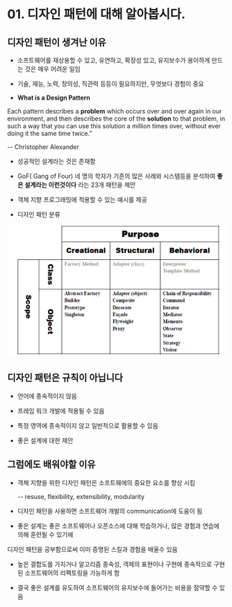 # 01. 디자인 패턴에 대해 알아봅시다.

## 디자인 패턴이 생겨난 이유

- 소프트웨어를 재상용할 수 있고, 유연하고, 확장성 있고, 유지보수가 용이하게 만드는 것은 매우 어려운 일임

- 기술, 재능, 노력, 창의성, 직관력 등등이 필요하지만, 무엇보다 경험이 중요

- **What is a Design Pattern**

 Each pattern describes a **problem** which occurs over and over again in our environment, 
 and then describes the core of the **solution** to that problem, in such a way 
 that you can use this solution a million times over, without ever doing it the same time twice.”
 
 -- Christopher Alexander

- 성공적인 설계라는 것은 존재함

- GoF( Gang of Four) 네 명의 학자가 기존의 많은 사례와 시스템등을 분석하여 **좋은 설계라는 이런것이다** 라는 23개 패턴을 제안

- 객체 지향 프로그래밍에 적용할 수 있는 예시를 제공



- 디자인 패턴 분류

![designpattern](./img/designpattern.png)

## 디자인 패턴은 규칙이 아닙니다

- 언어에 종속적이지 않음

- 프레임 워크 개발에 적용될 수 있음

- 특정 영역에 종속적이지 않고 일반적으로 활용할 수 있음

- 좋은 설계에 대한 제안

## 그럼에도 배워야할 이유

- 객체 지향을 위한 디자인 패턴은 소프트웨에의 중요한 요소를 향상 시킴

  -- resuse, flexibility, extensibility, modularity

- 디자인 패턴을 사용하면 소프트웨어 개발의 communication에 도움이 됨

- 좋은 설계는 좋은 소프트웨어나 오픈소스에 대해 학습하거나, 많은 경험과 연습에 의해 훈련될 수 있기에 

 디자인 패턴을 공부함으로써 이미 증명된 스킬과 경험을 배울수 있음

- 높은 결합도를 가지거나 알고리즘 종속성, 객체의 표현이나 구현에 종속적으로 구현된 소프트웨어의 리펙토링을 가능하게 함

- 결국 좋은 설계를 유도하여 소프트웨어의 유지보수에 들어가는 비용을 절약할 수 있음
